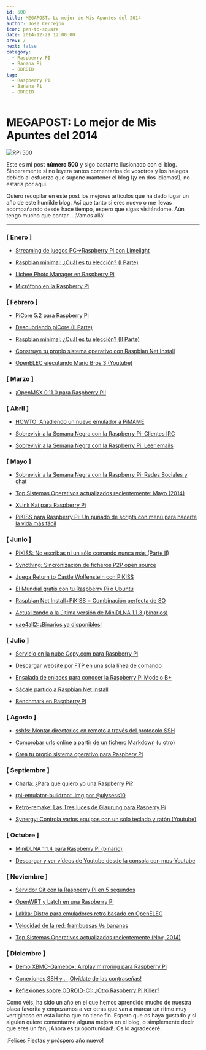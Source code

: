 ```yaml
---
id: 500
title: MEGAPOST. Lo mejor de Mis Apuntes del 2014
author: Jose Cerrejon
icon: pen-to-square
date: 2014-12-29 12:00:00
prev: /
next: false
category:
  - Raspberry PI
  - Banana Pi
  - ODROID
tag:
  - Raspberry PI
  - Banana Pi
  - ODROID
---
```


# MEGAPOST: Lo mejor de Mis Apuntes del 2014

![RPi 500](/images/2014/12/RPi500.png)

Este es mi post **número 500** y sigo bastante ilusionado con el blog. Sinceramente si no leyera tantos comentarios de vosotros y los halagos debido al esfuerzo que supone mantener el blog (¡y en dos idiomas!), no estaría por aquí.

Quiero recopilar en este post los mejores artículos que ha dado lugar un año de este humilde blog. Así que tanto si eres nuevo o me llevas acompañando desde hace tiempo, espero que sigas visitándome. Aún tengo mucho que contar... ¡Vamos allá!

- - -

### [ Enero ]

* [Streaming de juegos PC->Raspberry Pi con Limelight](/post.php?id=347)

* [Raspbian minimal: ¿Cuál es tu elección? (I Parte)](/post.php?id=348)

* [Lichee Photo Manager en Raspberry Pi](/post.php?id=357)

* [Micrófono en la Raspberry Pi](/post.php?id=359)

### [ Febrero ]

* [PiCore 5.2 para Raspberry Pi](/post.php?id=360)

* [Descubriendo piCore (II Parte)](/post.php?id=361)

* [Raspbian minimal: ¿Cuál es tu elección? (II Parte)](/post.php?id=363)

* [Construye tu propio sistema operativo con Raspbian Net Install](/post.php?id=364)

* [OpenELEC ejecutando Mario Bros 3 (Youtube)](/post.php?id=369)

### [ Marzo ]

* [¡OpenMSX 0.11.0 para Raspberry Pi!](/post.php?id=382)

### [ Abril ]

* [HOWTO: Añadiendo un nuevo emulador a PiMAME](/post.php?id=386)

* [Sobrevivir a la Semana Negra con la Raspberry Pi: Clientes IRC](/post.php?id=393)

* [Sobrevivir a la Semana Negra con la Raspberry Pi: Leer emails](/post.php?id=394)

### [ Mayo ]

* [Sobrevivir a la Semana Negra con la Raspberry Pi: Redes Sociales y chat](/post.php?id=396)

* [Top Sistemas Operativos actualizados recientemente: Mayo (2014)](/post.php?id=400)

* [XLink Kai para Raspberry Pi](/post.php?id=406)

* [PiKISS para Raspberry Pi: Un puñado de scripts con menú para hacerte la vida más fácil](/post.php?id=409)

### [ Junio ]

* [PiKISS: No escribas ni un sólo comando nunca más (Parte II)](/post.php?id=411)

* [Syncthing: Sincronización de ficheros P2P open source](/post.php?id=412)

* [Juega Return to Castle Wolfenstein con PiKISS](/post.php?id=414)

* [El Mundial gratis con tu Raspberry Pi o Ubuntu](/post.php?id=417)

* [Raspbian Net Install+PiKISS = Combinación perfecta de SO](/post.php?id=422)

* [Actualizando a la última versión de MiniDLNA 1.1.3 (binarios)](/post.php?id=423)

* [uae4all2: ¡Binarios ya disponibles!](/post.php?id=425)

### [ Julio ]

* [Servicio en la nube Copy.com para Raspberry Pi](/post.php?id=427)

* [Descargar website por FTP en una sola línea de comando](/post.php?id=428)

* [Ensalada de enlaces para conocer la Raspberry Pi Modelo B+](/post.php?id=431)

* [Sácale partido a Raspbian Net Install](/post.php?id=433)

* [Benchmark en Raspberry Pi](/post.php?id=435)

### [ Agosto ]

* [sshfs: Montar directorios en remoto a través del protocolo SSH](/post.php?id=438)

* [Comprobar urls online a partir de un fichero Markdown (u otro)](/post.php?id=439)

* [Crea tu propio sistema operativo para Raspbery Pi](/post.php?id=441)

### [ Septiembre ]

* [Charla: ¿Para qué quiero yo una Raspberry Pi?](/post.php?id=449)

* [rpi-emulator-buildroot .img por @ulysess10](/post.php?id=452)

* [Retro-remake: Las Tres luces de Glaurung para Rasperry Pi](/post.php?id=453)

* [Synergy: Controla varios equipos con un solo teclado y ratón (Youtube)](/post.php?id=456)

### [ Octubre ]

* [MiniDLNA 1.1.4 para Raspberry Pi (binario)](/post.php?id=466)

* [Descargar y ver vídeos de Youtube desde la consola con mps-Youtube](/post.php?id=471)

### [ Noviembre ]

* [Servidor Git con la Raspberry Pi en 5 segundos](/post.php?id=476)

* [OpenWRT y Latch en una Raspberry Pi](/post.php?id=477)

* [Lakka: Distro para emuladores retro basado en OpenELEC](/post.php?id=481)

* [Velocidad de la red: frambuesas Vs bananas](/post.php?id=483)

* [Top Sistemas Operativos actualizados recientemente (Nov, 2014)](/post.php?id=484)

### [ Diciembre ]

* [Demo XBMC-Gamebox: Airplay mirroring para Raspberry Pi](/post.php?id=490)

* [Conexiones SSH y... ¡Olvídate de las contraseñas!](/post.php?id=492)

* [Reflexiones sobre ODROID-C1: ¿Otro Raspberry Pi Killer?](/post.php?id=493)


Como véis, ha sido un año en el que hemos aprendido mucho de nuestra placa favorita y empezamos a ver otras que van a marcar un ritmo muy vertiginoso en esta lucha que no tiene fin. Espero que os haya gustado y si alguien quiere comentarme alguna mejora en el blog, o simplemente decir que eres un fan, ¡Ahora es tu oportunidad!. Os lo agradeceré. 

¡Felices Fiestas y próspero año nuevo!